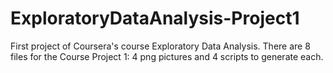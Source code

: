 # ExploratoryDataAnalysis-Project1
First project of Coursera's course Exploratory Data Analysis. There are 8 files for the Course Project 1: 4 png pictures and 4 scripts to generate each.
